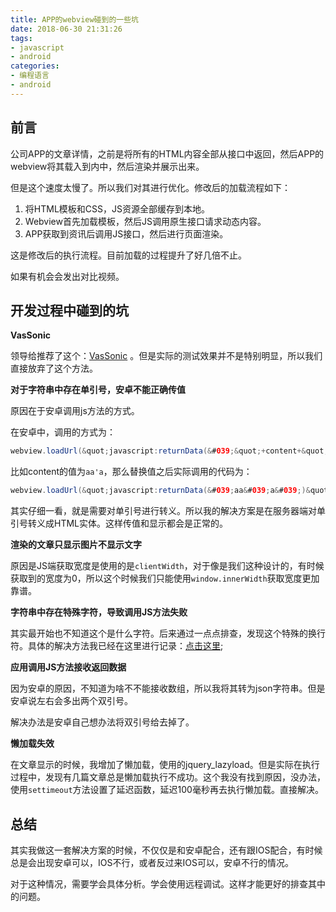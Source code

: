 ```yaml
---
title: APP的webview碰到的一些坑
date: 2018-06-30 21:31:26
tags: 
- javascript
- android
categories:
- 编程语言
- android
---
```

## 前言
公司APP的文章详情，之前是将所有的HTML内容全部从接口中返回，然后APP的webview将其载入到内中，然后渲染并展示出来。

但是这个速度太慢了。所以我们对其进行优化。修改后的加载流程如下：

1. 将HTML模板和CSS，JS资源全部缓存到本地。
2. Webview首先加载模板，然后JS调用原生接口请求动态内容。
3. APP获取到资讯后调用JS接口，然后进行页面渲染。

这是修改后的执行流程。目前加载的过程提升了好几倍不止。

如果有机会会发出对比视频。

## 开发过程中碰到的坑

**VasSonic**

领导给推荐了这个：[VasSonic](https://github.com/Tencent/VasSonic) 。但是实际的测试效果并不是特别明显，所以我们直接放弃了这个方法。

**对于字符串中存在单引号，安卓不能正确传值**

原因在于安卓调用js方法的方式。

在安卓中，调用的方式为：

```java
webview.loadUrl(&quot;javascript:returnData(&#039;&quot;+content+&quot;&#039;)&quot;)
```

比如content的值为`aa'a`，那么替换值之后实际调用的代码为：

```java
webview.loadUrl(&quot;javascript:returnData(&#039;aa&#039;a&#039;)&quot;);
```

其实仔细一看，就是需要对单引号进行转义。所以我的解决方案是在服务器端对单引号转义成HTML实体。这样传值和显示都会是正常的。

**渲染的文章只显示图片不显示文字**

原因是JS端获取宽度是使用的是`clientWidth`，对于像是我们这种设计的，有时候获取到的宽度为0，所以这个时候我们只能使用`window.innerWidth`获取宽度更加靠谱。

**字符串中存在特殊字符，导致调用JS方法失败**

其实最开始也不知道这个是什么字符。后来通过一点点排查，发现这个特殊的换行符。具体的解决方法我已经在这里进行记录：[点击这里](/js%E8%A7%A3%E6%9E%90%E5%AD%97%E7%AC%A6%E4%B8%B2%E5%BC%82%E5%B8%B8%E7%9A%84%E5%A4%84%E7%90%86/);

**应用调用JS方法接收返回数据**

因为安卓的原因，不知道为啥不不能接收数组，所以我将其转为json字符串。但是安卓说左右会多出两个双引号。

解决办法是安卓自己想办法将双引号给去掉了。

**懒加载失效**

在文章显示的时候，我增加了懒加载，使用的jquery_lazyload。但是实际在执行过程中，发现有几篇文章总是懒加载执行不成功。这个我没有找到原因，没办法，使用`settimeout`方法设置了延迟函数，延迟100毫秒再去执行懒加载。直接解决。

## 总结

其实我做这一套解决方案的时候，不仅仅是和安卓配合，还有跟IOS配合，有时候总是会出现安卓可以，IOS不行，或者反过来IOS可以，安卓不行的情况。

对于这种情况，需要学会具体分析。学会使用远程调试。这样才能更好的排查其中的问题。
